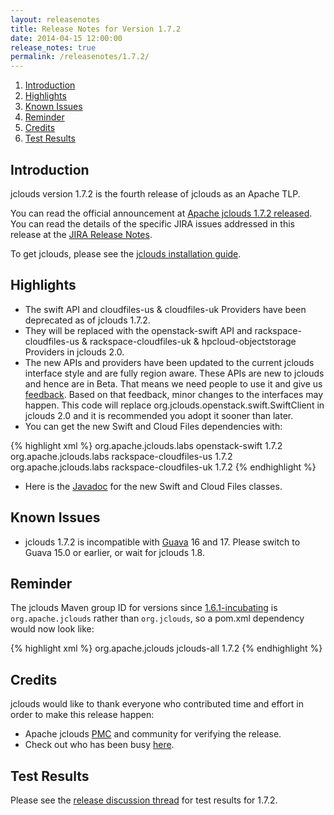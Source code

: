 ```yaml
---
layout: releasenotes
title: Release Notes for Version 1.7.2
date: 2014-04-15 12:00:00
release_notes: true
permalink: /releasenotes/1.7.2/
---
```


1. [Introduction](#intro)
1. [Highlights](#highlights)
1. [Known Issues](#issues)
1. [Reminder](#reminder)
1. [Credits](#credits)
1. [Test Results](#test)

## <a id="intro"></a>Introduction

jclouds version 1.7.2 is the fourth release of jclouds as an Apache TLP.

You can read the official announcement at [Apache jclouds 1.7.2 released](http://markmail.org/message/on6prwzxi2cbi3mr). You can read the details of the specific JIRA issues addressed in this release at the [JIRA Release Notes](https://issues.apache.org/jira/issues/?jql=project%20%3D%20JCLOUDS%20AND%20fixVersion%20%3D%201.7.2).

To get jclouds, please see the [jclouds installation guide](/start/install/).

## <a id="highlights"></a>Highlights

* The swift API and cloudfiles-us & cloudfiles-uk Providers have been deprecated as of jclouds 1.7.2.
* They will be replaced with the openstack-swift API and rackspace-cloudfiles-us & rackspace-cloudfiles-uk & hpcloud-objectstorage Providers in jclouds 2.0.
* The new APIs and providers have been updated to the current jclouds interface style and are fully region aware. These APIs are new to jclouds and hence are in Beta. That means we need people to use it and give us [feedback](/community/). Based on that feedback, minor changes to the interfaces may happen. This code will replace org.jclouds.openstack.swift.SwiftClient in jclouds 2.0 and it is recommended you adopt it sooner than later.
* You can get the new Swift and Cloud Files dependencies with:

{% highlight xml %}
<dependencies>
  <dependency>
    <groupId>org.apache.jclouds.labs</groupId>
    <artifactId>openstack-swift</artifactId>
    <version>1.7.2</version>
  </dependency>
  <dependency>
    <groupId>org.apache.jclouds.labs</groupId>
    <artifactId>rackspace-cloudfiles-us</artifactId>
    <version>1.7.2</version>
  </dependency>
  <dependency>
    <groupId>org.apache.jclouds.labs</groupId>
    <artifactId>rackspace-cloudfiles-uk</artifactId>
    <version>1.7.2</version>
  </dependency>
</dependencies>
{% endhighlight %}

* Here is the [Javadoc](/reference/javadoc/1.7.2/jclouds-labs-openstack/) for the new Swift and Cloud Files classes.

## <a id="issues"></a>Known Issues

* jclouds 1.7.2 is incompatible with [Guava](https://code.google.com/p/guava-libraries/) 16 and 17. Please switch to Guava 15.0 or earlier, or wait for jclouds 1.8.

## <a id="reminder"></a>Reminder

The jclouds Maven group ID for versions since [1.6.1-incubating](../1.6.1) is `org.apache.jclouds` rather than `org.jclouds`, so a pom.xml dependency would now look like:

{% highlight xml %}
<dependencies>
  <dependency>
    <groupId>org.apache.jclouds</groupId>
    <artifactId>jclouds-all</artifactId>
    <version>1.7.2</version>
  </dependency>
</dependencies>
{% endhighlight %}

## <a id="credits"></a>Credits

jclouds would like to thank everyone who contributed time and effort in order to make this release happen:

* Apache jclouds [PMC](http://people.apache.org/committers-by-project.html#jclouds-pmc) and community for verifying the release.
* Check out who has been busy [here](http://www.ohloh.net/p/jclouds/contributors?query=&sort=latest_commit).

## <a id="test"></a>Test Results

Please see the [release discussion thread](http://markmail.org/thread/zi5nnppwdvaafpsb) for test results for 1.7.2.

